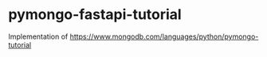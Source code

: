 # pymongo-fastapi-tutorial

Implementation of https://www.mongodb.com/languages/python/pymongo-tutorial
